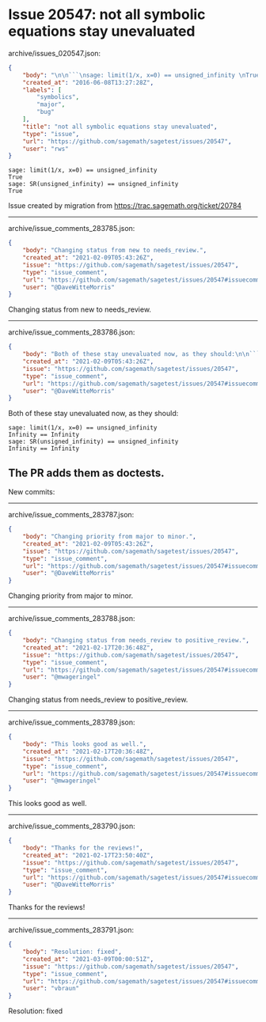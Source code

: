 # Issue 20547: not all symbolic equations stay unevaluated

archive/issues_020547.json:
```json
{
    "body": "\n\n```\nsage: limit(1/x, x=0) == unsigned_infinity \nTrue\nsage: SR(unsigned_infinity) == unsigned_infinity\nTrue\n```\n\n\n\nIssue created by migration from https://trac.sagemath.org/ticket/20784\n\n",
    "created_at": "2016-06-08T13:27:28Z",
    "labels": [
        "symbolics",
        "major",
        "bug"
    ],
    "title": "not all symbolic equations stay unevaluated",
    "type": "issue",
    "url": "https://github.com/sagemath/sagetest/issues/20547",
    "user": "rws"
}
```


```
sage: limit(1/x, x=0) == unsigned_infinity 
True
sage: SR(unsigned_infinity) == unsigned_infinity
True
```



Issue created by migration from https://trac.sagemath.org/ticket/20784





---

archive/issue_comments_283785.json:
```json
{
    "body": "Changing status from new to needs_review.",
    "created_at": "2021-02-09T05:43:26Z",
    "issue": "https://github.com/sagemath/sagetest/issues/20547",
    "type": "issue_comment",
    "url": "https://github.com/sagemath/sagetest/issues/20547#issuecomment-283785",
    "user": "@DaveWitteMorris"
}
```

Changing status from new to needs_review.



---

archive/issue_comments_283786.json:
```json
{
    "body": "Both of these stay unevaluated now, as they should:\n\n```\nsage: limit(1/x, x=0) == unsigned_infinity\nInfinity == Infinity\nsage: SR(unsigned_infinity) == unsigned_infinity\nInfinity == Infinity\n```\n\nThe PR adds them as doctests.\n----\nNew commits:",
    "created_at": "2021-02-09T05:43:26Z",
    "issue": "https://github.com/sagemath/sagetest/issues/20547",
    "type": "issue_comment",
    "url": "https://github.com/sagemath/sagetest/issues/20547#issuecomment-283786",
    "user": "@DaveWitteMorris"
}
```

Both of these stay unevaluated now, as they should:

```
sage: limit(1/x, x=0) == unsigned_infinity
Infinity == Infinity
sage: SR(unsigned_infinity) == unsigned_infinity
Infinity == Infinity
```

The PR adds them as doctests.
----
New commits:



---

archive/issue_comments_283787.json:
```json
{
    "body": "Changing priority from major to minor.",
    "created_at": "2021-02-09T05:43:26Z",
    "issue": "https://github.com/sagemath/sagetest/issues/20547",
    "type": "issue_comment",
    "url": "https://github.com/sagemath/sagetest/issues/20547#issuecomment-283787",
    "user": "@DaveWitteMorris"
}
```

Changing priority from major to minor.



---

archive/issue_comments_283788.json:
```json
{
    "body": "Changing status from needs_review to positive_review.",
    "created_at": "2021-02-17T20:36:48Z",
    "issue": "https://github.com/sagemath/sagetest/issues/20547",
    "type": "issue_comment",
    "url": "https://github.com/sagemath/sagetest/issues/20547#issuecomment-283788",
    "user": "@mwageringel"
}
```

Changing status from needs_review to positive_review.



---

archive/issue_comments_283789.json:
```json
{
    "body": "This looks good as well.",
    "created_at": "2021-02-17T20:36:48Z",
    "issue": "https://github.com/sagemath/sagetest/issues/20547",
    "type": "issue_comment",
    "url": "https://github.com/sagemath/sagetest/issues/20547#issuecomment-283789",
    "user": "@mwageringel"
}
```

This looks good as well.



---

archive/issue_comments_283790.json:
```json
{
    "body": "Thanks for the reviews!",
    "created_at": "2021-02-17T23:50:40Z",
    "issue": "https://github.com/sagemath/sagetest/issues/20547",
    "type": "issue_comment",
    "url": "https://github.com/sagemath/sagetest/issues/20547#issuecomment-283790",
    "user": "@DaveWitteMorris"
}
```

Thanks for the reviews!



---

archive/issue_comments_283791.json:
```json
{
    "body": "Resolution: fixed",
    "created_at": "2021-03-09T00:00:51Z",
    "issue": "https://github.com/sagemath/sagetest/issues/20547",
    "type": "issue_comment",
    "url": "https://github.com/sagemath/sagetest/issues/20547#issuecomment-283791",
    "user": "vbraun"
}
```

Resolution: fixed
